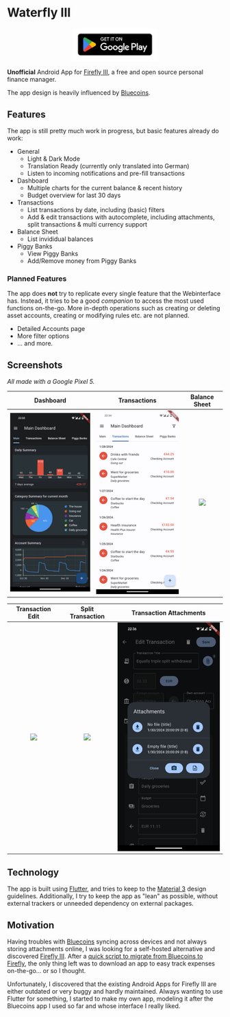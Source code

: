 # Waterfly III

<p align="center">
  <a href="https://play.google.com/store/apps/details?id=com.dreautall.waterflyiii"><img src=".playstore/en_badge_web_generic.png" width="200" /></a>
</p>

**Unofficial** Android App for [Firefly III](https://github.com/firefly-iii/firefly-iii), a free and open source personal finance manager.

The app design is heavily influenced by [Bluecoins](https://play.google.com/store/apps/details?id=com.rammigsoftware.bluecoins).

## Features

The app is still pretty much work in progress, but basic features already do work:

- General
  - Light & Dark Mode
  - Translation Ready (currently only translated into German)
  - Listen to incoming notifications and pre-fill transactions
- Dashboard
  - Multiple charts for the current balance & recent history
  - Budget overview for last 30 days
- Transactions
  - List transactions by date, including (basic) filters
  - Add & edit transactions with autocomplete, including attachments, split transactions & multi currency support
- Balance Sheet
  - List invididual balances
- Piggy Banks
  - View Piggy Banks
  - Add/Remove money from Piggy Banks

### Planned Features

The app does **not** try to replicate every single feature that the Webinterface has. Instead, it tries to be a good *companion* to access the most used functions on-the-go. More in-depth operations such as creating or deleting asset accounts, creating or modifying rules etc. are not planned.

- Detailed Accounts page
- More filter options
- ... and more.

## Screenshots

*All made with a Google Pixel 5.*

|                           Dashboard                           |                               Transactions                                |                        Balance Sheet                        |
| :-----------------------------------------------------------: | :-----------------------------------------------------------------------: | :---------------------------------------------------------: |
| <img src=".github/assets/screen_dashboard.png" width="250" /> | <img src=".github/assets/screen_transactions_overview.png" width="250" /> | <img src=".github/assets/screen_balance.png" width="250" /> |

|                        Transaction Edit                         |                           Split Transaction                           |                           Transaction Attachments                           |
| :-------------------------------------------------------------: | :-------------------------------------------------------------------: | :-------------------------------------------------------------------------: |
| <img src=".github/assets/screen_transaction.png" width="250" /> | <img src=".github/assets/screen_transaction_split.png" width="250" /> | <img src=".github/assets/screen_transaction_attachments.png" width="250" /> |

## Technology

The app is built using [Flutter](https://flutter.dev/), and tries to keep to the [Material 3](https://m3.material.io/) design guidelines. Additionally, I try to keep the app as "lean" as possible, without external trackers or unneeded dependency on external packages.

## Motivation

Having troubles with [Bluecoins](https://play.google.com/store/apps/details?id=com.rammigsoftware.bluecoins) syncing across devices and not always storing attachments online, I was looking for a self-hosted alternative and discovered [Firefly III](https://www.firefly-iii.org/). After a [quick script to migrate from Bluecoins to Firefly](https://github.com/dreautall/bluecoins-to-fireflyiii), the only thing left was to download an app to easy track expenses on-the-go... or so I thought.

Unfortunately, I discovered that the existing Android Apps for Firefly III are either outdated or very buggy and hardly maintained. Always wanting to use Flutter for something, I started to make my own app, modeling it after the Bluecoins app I used so far and whose interface I really liked.
